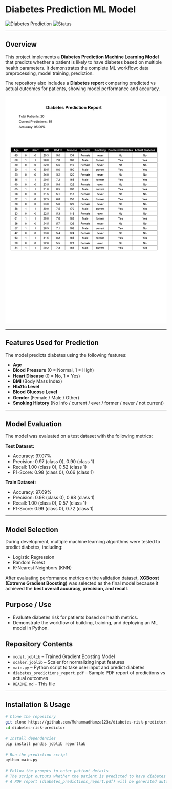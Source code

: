 # Diabetes Prediction ML Model

![Diabetes Prediction](https://img.shields.io/badge/ML-Python-blue) ![Status](https://img.shields.io/badge/status-Completed-green)

---

## Overview

This project implements a **Diabetes Prediction Machine Learning Model** that predicts whether a patient is likely to have diabetes based on multiple health parameters. It demonstrates the complete ML workflow: data preprocessing, model training, prediction.

The repository also includes a **Diabetes report** comparing predicted vs actual outcomes for patients, showing model performance and accuracy.

![View Sample PDF Report](https://github.com/MuhammadHamza123c/diabetes-risk-predictor/blob/main/diabetes_predictions_report_page-0001.jpg)

---

## Features Used for Prediction

The model predicts diabetes using the following features:

- **Age**  
- **Blood Pressure** (0 = Normal, 1 = High)  
- **Heart Disease** (0 = No, 1 = Yes)  
- **BMI** (Body Mass Index)  
- **HbA1c Level**  
- **Blood Glucose Level**  
- **Gender** (Female / Male / Other)  
- **Smoking History** (No Info / current / ever / former / never / not current)  

---

## Model Evaluation

The model was evaluated on a test dataset with the following metrics:

**Test Dataset:**

- Accuracy: 97.07%  
- Precision: 0.97 (class 0), 0.90 (class 1)  
- Recall: 1.00 (class 0), 0.52 (class 1)  
- F1-Score: 0.98 (class 0), 0.66 (class 1)  

**Train Dataset:**

- Accuracy: 97.69%  
- Precision: 0.98 (class 0), 0.98 (class 1)  
- Recall: 1.00 (class 0), 0.57 (class 1)  
- F1-Score: 0.99 (class 0), 0.72 (class 1)  



---

## Model Selection

During development, multiple machine learning algorithms were tested to predict diabetes, including:

- Logistic Regression  
- Random Forest  
- K-Nearest Neighbors (KNN)  

After evaluating performance metrics on the validation dataset, **XGBoost (Extreme Gradient Boosting)** was selected as the final model because it achieved the **best overall accuracy, precision, and recall**.

## Purpose / Use

- Evaluate diabetes risk for patients based on health metrics.  
- Demonstrate the workflow of building, training, and deploying an ML model in Python.  



## Repository Contents

- `model.joblib` – Trained Gradient Boosting Model  
- `scaler.joblib` – Scaler for normalizing input features  
- `main.py` – Python script to take user input and predict diabetes  
- `diabetes_predictions_report.pdf` – Sample PDF report of predictions vs actual outcomes  
- `README.md` – This file  

---

## Installation & Usage

```bash
# Clone the repository
git clone https://github.com/MuhammadHamza123c/diabetes-risk-predictor.git
cd diabetes-risk-predictor

# Install dependencies
pip install pandas joblib reportlab

# Run the prediction script
python main.py

# Follow the prompts to enter patient details
# The script outputs whether the patient is predicted to have diabetes
# A PDF report (diabetes_predictions_report.pdf) will be generated automatically
